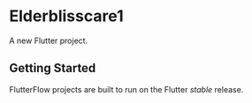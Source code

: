 # Elderblisscare1

A new Flutter project.

## Getting Started

FlutterFlow projects are built to run on the Flutter _stable_ release.

